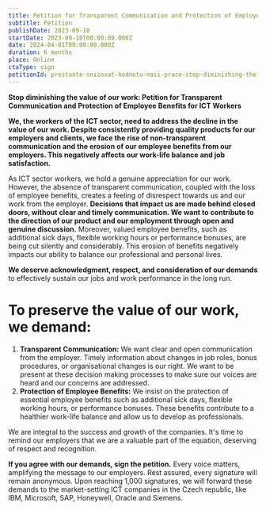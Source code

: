 ```yaml
---
title: Petition for Transparent Communication and Protection of Employee Benefits for ICT Workers
subtitle: Petition
publishDate: 2023-09-18
startDate: 2023-09-18T00:00:00.000Z
date: 2024-04-01T00:00:00.000Z
duration: 6 months
place: Online
ctaType: sign
petitionId: prestante-snizovat-hodnotu-nasi-prace-stop-diminishing-the-value-of-our-work
---
```

**Stop diminishing the value of our work: Petition for Transparent Communication and Protection of Employee Benefits for ICT Workers**

**We, the workers of the ICT sector, need to address the decline in the value of our work. Despite consistently providing quality products for our employers and clients, we face the rise of non-transparent communication and the erosion of our employee benefits from our employers. This negatively affects our work-life balance and job satisfaction.**

As ICT sector workers, we hold a genuine appreciation for our work. However, the absence of transparent communication, coupled with the loss of employee benefits, creates a feeling of disrespect towards us and our work from the employer. **Decisions that impact us are made behind closed doors, without clear and timely communication. We want to contribute to the direction of our product and our employment through open and genuine discussion.** Moreover, valued employee benefits, such as additional sick days, flexible working hours or performance bonuses, are being cut silently and considerably. This erosion of benefits negatively impacts our ability to balance our professional and personal lives.

**We deserve acknowledgment, respect, and consideration of our demands** to effectively sustain our jobs and work performance in the long run.

# To preserve the value of our work, we demand:

1. **Transparent Communication:** We want clear and open communication from the employer. Timely information about changes in job roles, bonus procedures, or organisational changes is our right. We want to be present at these decision making processes to make sure our voices are heard and our concerns are addressed.
2. **Protection of Employee Benefits:** We insist on the protection of essential employee benefits such as additional sick days, flexible working hours, or performance bonuses. These benefits contribute to a healthier work-life balance and allow us to develop as professionals.

We are integral to the success and growth of the companies. It's time to remind our employers that we are a valuable part of the equation, deserving of respect and recognition.

**If you agree with our demands, sign the petition.** Every voice matters, amplifying the message to our employers. Rest assured, every signature will remain anonymous. Upon reaching 1,000 signatures, we will forward these demands to the market-setting ICT companies in the Czech republic, like IBM, Microsoft, SAP, Honeywell, Oracle and Siemens.
